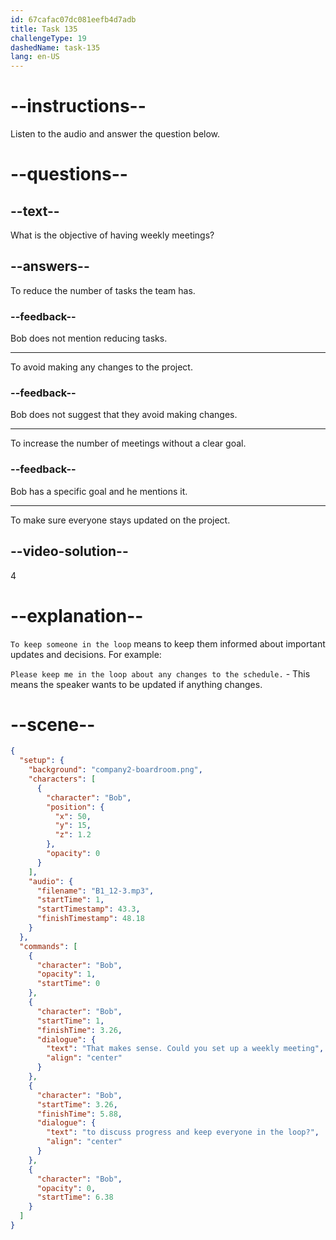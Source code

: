 ```yaml
---
id: 67cafac07dc081eefb4d7adb
title: Task 135
challengeType: 19
dashedName: task-135
lang: en-US
---
```


<!-- (Audio) Bob: That makes sense. Could you set up a weekly meeting to discuss progress and keep everyone in the loop? -->

# --instructions--

Listen to the audio and answer the question below.  

# --questions--

## --text--

What is the objective of having weekly meetings?

## --answers--

To reduce the number of tasks the team has.

### --feedback--

Bob does not mention reducing tasks.  

---

To avoid making any changes to the project.

### --feedback--

Bob does not suggest that they avoid making changes.

---

To increase the number of meetings without a clear goal.

### --feedback--

Bob has a specific goal and he mentions it.

---

To make sure everyone stays updated on the project.

## --video-solution--

4  

# --explanation--

`To keep someone in the loop` means to keep them informed about important updates and decisions. For example:

`Please keep me in the loop about any changes to the schedule.` - This means the speaker wants to be updated if anything changes.

# --scene--

```json
{
  "setup": {
    "background": "company2-boardroom.png",
    "characters": [
      {
        "character": "Bob",
        "position": {
          "x": 50,
          "y": 15,
          "z": 1.2
        },
        "opacity": 0
      }
    ],
    "audio": {
      "filename": "B1_12-3.mp3",
      "startTime": 1,
      "startTimestamp": 43.3,
      "finishTimestamp": 48.18
    }
  },
  "commands": [
    {
      "character": "Bob",
      "opacity": 1,
      "startTime": 0
    },
    {
      "character": "Bob",
      "startTime": 1,
      "finishTime": 3.26,
      "dialogue": {
        "text": "That makes sense. Could you set up a weekly meeting",
        "align": "center"
      }
    },
    {
      "character": "Bob",
      "startTime": 3.26,
      "finishTime": 5.88,
      "dialogue": {
        "text": "to discuss progress and keep everyone in the loop?",
        "align": "center"
      }
    },
    {
      "character": "Bob",
      "opacity": 0,
      "startTime": 6.38
    }
  ]
}
```
